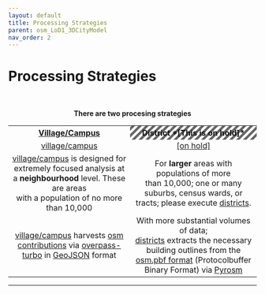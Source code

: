 ```yaml
---
layout: default
title: Processing Strategies
parent: osm_LoD1_3DCityModel
nav_order: 2
---
```


# Processing Strategies
<!-- {: .no_toc } -->
&nbsp;

<p align="center"><b>There are two procesing strategies</b></p>

<!--| [Village/Campus](https://github.com/AdrianKriger/osm_LoD1_3DCityModel/tree/main/village_campus) | [District](https://github.com/AdrianKriger/osm_LoD1_3DCityModel/tree/main/districts) *[on hold]*|
| :-----: | :-----: |
| [village/campus]((https://github.com/AdrianKriger/osm_LoD1_3DCityModel/tree/main/village_campus)) is designed for extremely focused analysis at a **neighbourhood** level. These are areas <br /> with a population of no more than 10 000| For **larger** areas with populations of more <br /> than 10 000;  one or many suburbs, census wards or tracts; please execute [districts](https://github.com/AdrianKriger/osm_LoD1_3DCityModel/tree/main/districts).|
| [village/campus]((https://github.com/AdrianKriger/osm_LoD1_3DCityModel/tree/main/village_campus)) harvests [osm contributions](https://www.openstreetmap.org/about) via [overpass-turbo](https://wiki.openstreetmap.org/wiki/Overpass_turbo) in [GeoJSON](https://geojson.org/) format| With more substantial volumes of data;<br />[districts]((https://github.com/AdrianKriger/osm_LoD1_3DCityModel/tree/main/districts)) extracts the necessary building outlines from the [osm.pbf format](https://wiki.openstreetmap.org/wiki/PBF_Format) (Protocolbuffer Binary Format) via [Pyrosm](https://pyrosm.readthedocs.io/en/latest/)|-->

<table>
  <tr>
    <th align="center"><a href="https://github.com/AdrianKriger/osm_LoD1_3DCityModel/tree/main/village_campus">Village/Campus</a></th>
    <th align="center" style="background: repeating-linear-gradient(-45deg, transparent, transparent 5px, rgba(0, 0, 0, 0.6) 5px, rgba(0, 0, 0, 0.6) 10px);">District <strong>*[This is on hold]*</strong></th>
  </tr>
  <tr>
    <td align="center"><a href="https://github.com/AdrianKriger/osm_LoD1_3DCityModel/tree/main/village_campus">village/campus</a></td>
    <td align="center"><a href="https://github.com/AdrianKriger/osm_LoD1_3DCityModel/tree/main/districts">[on hold]</a></td>
  </tr>
  <tr>
    <td align="center"><a href="https://github.com/AdrianKriger/osm_LoD1_3DCityModel/tree/main/village_campus">village/campus</a> is designed for extremely focused analysis at a <strong>neighbourhood</strong> level. These are areas <br /> with a population of no more than 10,000</td>
    <td align="center">For <strong>larger</strong> areas with populations of more <br /> than 10,000; one or many suburbs, census wards, or tracts; please execute <a href="https://github.com/AdrianKriger/osm_LoD1_3DCityModel/tree/main/districts">districts</a>.</td>
  </tr>
  <tr>
    <td align="center"><a href="https://github.com/AdrianKriger/osm_LoD1_3DCityModel/tree/main/village_campus">village/campus</a> harvests <a href="https://www.openstreetmap.org/about">osm contributions</a> via <a href="https://wiki.openstreetmap.org/wiki/Overpass_turbo">overpass-turbo</a> in <a href="https://geojson.org/">GeoJSON</a> format</td>
    <td align="center">With more substantial volumes of data;<br /><a href="https://github.com/AdrianKriger/osm_LoD1_3DCityModel/tree/main/districts">districts</a> extracts the necessary building outlines from the <a href="https://wiki.openstreetmap.org/wiki/PBF_Format">osm.pbf format</a> (Protocolbuffer Binary Format) via <a href="https://pyrosm.readthedocs.io/en/latest/">Pyrosm</a></td>
  </tr>
</table>


<!--  Table of contents
{: .no_toc .text-delta }

<!-- |<td colspan=3><b>The reason for this is</b></td> -->
<!-- ||<b>The reason for this is</b>|| 

1. TOC
{:toc}--> 

--- 

